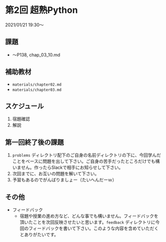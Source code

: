 # 第2回 超熟Python

2021/01/21 19:30〜

## 課題

+ 〜P138, chap_03_10.md

## 補助教材

+ `materials/chapter02.md`
+ `materials/chapter03.md`

## スケジュール

1. 宿題確認
1. 解説

## 第一回終了後の課題

1. `problems` ディレクトリ配下のご自身の名前ディレクトリの下に、今回学んだことをベースに問題を出して下さい。ご自身の苦手だったところだけでも構いません。作ったらSlackで相手にお知らせして下さい。
1. 次回までに、お互いの問題を解いて下さい。
1. 予習もあるのでがんばりましょー（たいへんだーｗ）

## その他

+ フィードバック
    + 宿題や授業の進め方など、どんな事でも構いません。フィードバックを頂いたことを次回反映させたいと思います。`feedback` ディレクトリに今回のフィードバックを書いて下さい。このような内容を含めていただくとありがたいです。
